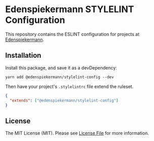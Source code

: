 # Edenspiekermann STYLELINT Configuration

This repository contains the ESLINT configuration for projects at [Edenspiekermann](https://www.edenspiekermann.com/).

## Installation

Install this package, and save it as a devDependency:

```
yarn add @edenspiekermann/stylelint-config --dev
```

Then have your project's `.stylelintrc` file extend the ruleset.

```json
{
  "extends": ["@edenspiekermann/stylelint-config"]
}
```

## License

The MIT License (MIT). Please see [License File](LICENSE) for more information.
